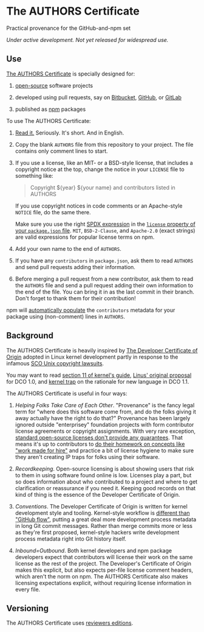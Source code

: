 # The AUTHORS Certificate

Practical provenance for the GitHub-and-npm set

_Under active development. Not yet released for widespread use._

## Use

[The AUTHORS Certificate][text] is specially designed for:

1. [open-source][OSI] software projects

2. developed using pull requests, say on [Bitbucket][Bitbucket],
   [GitHub][GitHub], or [GitLab][GitLab]

3. published as [npm][npm] packages

[Bitbucket]: https://bitbucket.com

[GitHub]: https://github.com

[GitLab]: https://gitlab.org

[OSI]: https://opensource.org

[text]: https://github.com/berneout/authors-certificate/blob/master/AUTHORS

To use The AUTHORS Certificate:

1. [Read it.][text] Seriously. It's short. And in English.

2. Copy the blank `AUTHORS` file from this repository to your project.
   The file contains only comment lines to start.

3. If you use a license, like an MIT- or a BSD-style license, that
   includes a copyright notice at the top, change the notice in your
   `LICENSE` file to something like:

   > Copyright ${year} ${your name} and contributors listed in AUTHORS

   If you use copyright notices in code comments or an Apache-style
   `NOTICE` file, do the same there.

   Make sure you use the right [SPDX expression][SPDX] in the [`license`
   property of your `package.json` file][license-property]. `MIT`,
   `BSD-2-Clause`, and `Apache-2.0` (exact strings) are valid
   expressions for popular license terms on npm.

4. Add your own name to the end of `AUTHORS`.

5. If you have any `contributors` in `package.json`, ask them to read
   `AUTHORS` and send pull requests adding their information.

6. Before merging a pull request from a new contributor, ask them to
   read the `AUTHORS` file and send a pull request adding their own
   information to the end of the file. You can bring it in as the
   last commit in their branch. Don't forget to thank them for their
   contribution!

npm will [automatically populate][default-values] the `contributors`
metadata for your package using (non-comment) lines in `AUTHORS`.

[SPDX]: https://spdx.org/licenses/

[default-values]: https://docs.npmjs.com/files/package.json#default-values

[license-property]: https://docs.npmjs.com/files/package.json#license

[npm]: https://www.npmjs.com

## Background

The AUTHORS Certificate is heavily inspired by [The Developer
Certificate of Origin][DCO] adopted in Linux kernel development partly
in response to the infamous [SCO Unix copyright lawsuits][SCO].

You may want to read [section 11 of kernel's guide][SubmittingPatches],
[Linus' original proposal][DCO-proposal] for DCO 1.0, and
[kernel trap][kernel trap] on the rationale for new language in DCO 1.1.

[DCO-proposal]: https://lkml.org/lkml/2004/5/23/10

[SubmittingPatches]: https://www.kernel.org/doc/Documentation/SubmittingPatches

[SCO]: https://en.wikipedia.org/wiki/SCO/Linux_controversies

[kernel trap]: https://web.archive.org/web/20120409135119/http://kerneltrap.org/node/5277

The AUTHORS Certificate is useful in four ways:

1. _Helping Folks Take Care of Each Other_. "Provenance" is the fancy legal
   term for "where does this software come from, and do the folks giving
   it away actually have the right to do that?" Provenance has been
   largely ignored outside "enterprisey" foundation projects with form
   contributor license agreements or copyright assignments. With very
   rare exception, [standard open-source licenses don't provide any
   guarantees][Rosen]. That means it's up to contributors to [do their
   homework on concepts like "work made for hire"][WMFH] and practice a
   bit of license hygiene to make sure they aren't creating IP traps for
   folks using their software.

2. _Recordkeeping_. Open-source licensing is about showing users that
   risk to them in using software found online is low. Licenses play a
   part, but so does information about who contributed to a project and
   where to get clarification or reassurance if you need it. Keeping
   good records on that kind of thing is the essence of the Developer
   Certificate of Origin.

3. _Conventions_. The Developer Certificate of Origin is written
   for kernel development style and tooling. Kernel-style workflow is
   [different than "GitHub flow"][Holman], putting a great deal more
   development process metadata in long Git commit messages. Rather than
   merge commits more or less as they're first proposed, kernel-style
   hackers write development process metadata right into Git history
   itself.

4. _Inbound=Outbound_. Both kernel developers and npm package developers
   expect that contributors will license their work on the same license
   as the rest of the project. The Developer's Certificate of Origin
   makes this explicit, but also expects per-file license comment
   headers, which aren't the norm on npm. The AUTHORS Certificate also
   makes licensing expectations explicit, without requiring license
   information in every file.

[DCO]: http://developercertificate.org/

[Holman]: http://zachholman.com/posts/git-commit-history/

[Rosen]: http://www.rosenlaw.com/html/GL14.pdf

[WMFH]: http://worksmadeforhire.com/

## Versioning

The AUTHORS Certificate uses [reviewers editions][reved].

[reved]: https://github.com/kemitchell/reviewers-edition-parse.js
